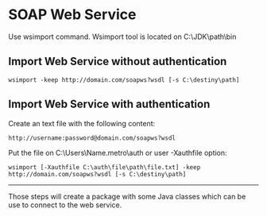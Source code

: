 # SOAP Web Service

Use wsimport command. Wsimport tool is located on C:\JDK\path\bin

## Import Web Service without authentication

~~~
wsimport -keep http://domain.com/soapws?wsdl [-s C:\destiny\path]
~~~

## Import Web Service with authentication

Create an text file with the following content:

~~~
http://username:password@domain.com/soapws?wsdl
~~~

Put the file on C:\Users\Name\.metro\auth or user -Xauthfile option:

~~~
wsimport [-Xauthfile C:\auth\file\path\file.txt] -keep http://domain.com/soapws?wsdl [-s C:\destiny\path]
~~~

---

Those steps will create a package with some Java classes which can be use to connect to the web service.
